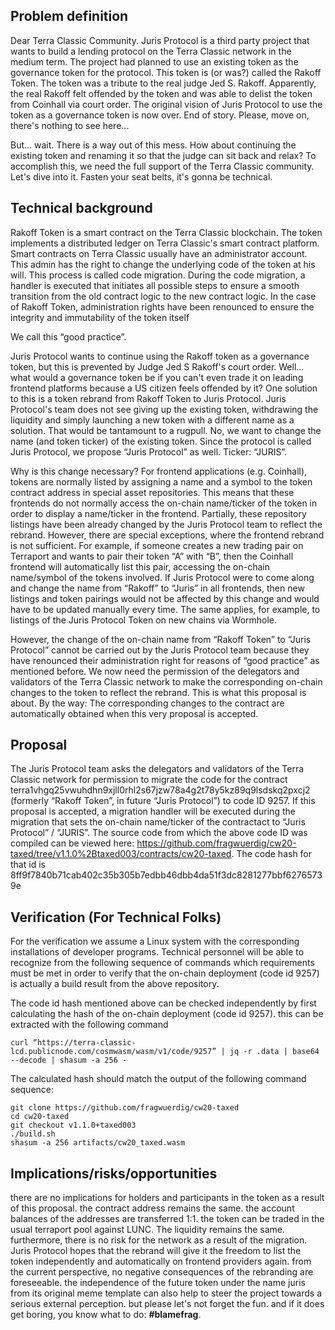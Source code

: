 ## Problem definition

Dear Terra Classic Community. Juris Protocol is a third party project that wants to build a lending protocol on the Terra Classic network in the medium term. The project had planned to use an existing token as the governance token for the protocol. This token is (or was?) called the Rakoff Token. The token was a tribute to the real judge Jed S. Rakoff. Apparently, the real Rakoff felt offended by the token and was able to delist the token from Coinhall via court order. The original vision of Juris Protocol to use the token as a governance token is now over. End of story. Please, move on, there's nothing to see here...

But... wait. There is a way out of this mess. How about continuing the existing token and renaming it so that the judge can sit back and relax? To accomplish this, we need the full support of the Terra Classic community. Let's dive into it. Fasten your seat belts, it's gonna be technical.

## Technical background

Rakoff Token is a smart contract on the Terra Classic blockchain. The token implements a distributed ledger on Terra Classic's smart contract platform. Smart contracts on Terra Classic usually have an administrator account. This admin has the right to change the underlying code of the token at his will. This process is called code migration. During the code migration, a handler is executed that initiates all possible steps to ensure a smooth transition from the old contract logic to the new contract logic. In the case of Rakoff Token, administration rights have been renounced to ensure the integrity and immutability of the token itself

We call this “good practice”.

Juris Protocol wants to continue using the Rakoff token as a governance token, but this is prevented by Judge Jed S Rakoff's court order. Well... what would a governance token be if you can't even trade it on leading frontend platforms because a US citizen feels offended by it? One solution to this is a token rebrand from Rakoff Token to Juris Protocol. Juris Protocol's team does not see giving up the existing token, withdrawing the liquidity and simply launching a new token with a different name as a solution. That would be tantamount to a rugpull. No, we want to change the name (and token ticker) of the existing token. Since the protocol is called Juris Protocol, we propose “Juris Protocol” as well. Ticker: “JURIS”.

Why is this change necessary? For frontend applications (e.g. Coinhall), tokens are normally listed by assigning a name and a symbol to the token contract address in special asset repositories. This means that these frontends do not normally access the on-chain name/ticker of the token in order to display a name/ticker in the frontend. Partially, these repository listings have been already changed by the Juris Protocol team to reflect the rebrand. However, there are special exceptions, where the frontend rebrand is not sufficient. For example, if someone creates a new trading pair on Terraport and wants to pair their token “A” with “B”, then the Coinhall frontend will automatically list this pair, accessing the on-chain name/symbol of the tokens involved. If Juris Protocol were to come along and change the name from “Rakoff” to “Juris” in all frontends, then new listings and token pairings would not be affected by this change and would have to be updated manually every time. The same applies, for example, to listings of the Juris Protocol Token on new chains via Wormhole.

However, the change of the on-chain name from “Rakoff Token” to “Juris Protocol” cannot be carried out by the Juris Protocol team because they have renounced their administration right for reasons of “good practice” as mentioned before. We now need the permission of the delegators and validators of the Terra Classic network to make the corresponding on-chain changes to the token to reflect the rebrand. This is what this proposal is about. By the way: The corresponding changes to the contract are automatically obtained when this very proposal is accepted.

## Proposal

The Juris Protocol team asks the delegators and validators of the Terra Classic network for permission to migrate the code for the contract terra1vhgq25vwuhdhn9xjll0rhl2s67jzw78a4g2t78y5kz89q9lsdskq2pxcj2 (formerly “Rakoff Token”, in future “Juris Protocol”) to code ID 9257. If this proposal is accepted, a migration handler will be executed during the migration that sets the on-chain name/ticker of the contractact to “Juris Protocol” / “JURIS”. The source code from which the above code ID was compiled can be viewed here: https://github.com/fragwuerdig/cw20-taxed/tree/v1.1.0%2Btaxed003/contracts/cw20-taxed. The code hash for that id is 8ff9f7840b71cab402c35b305b7edbb46dbb4da51f3dc8281277bbf62765739e

## Verification (For Technical Folks)

For the verification we assume a Linux system with the corresponding installations of developer programs. Technical personnel will be able to recognize from the following sequence of commands which requirements must be met in order to verify that the on-chain deployment (code id 9257) is actually a build result from the above repository.

The code id hash mentioned above can be checked independently by first calculating the hash of the on-chain deployment (code id 9257). this can be extracted with the following command

```
curl “https://terra-classic-lcd.publicnode.com/cosmwasm/wasm/v1/code/9257” | jq -r .data | base64 --decode | shasum -a 256 -
```

The calculated hash should match the output of the following command sequence:

```
git clone https://github.com/fragwuerdig/cw20-taxed
cd cw20-taxed
git checkout v1.1.0+taxed003
./build.sh
shasum -a 256 artifacts/cw20_taxed.wasm
```

## Implications/risks/opportunities

there are no implications for holders and participants in the token as a result of this proposal. the contract address remains the same. the account balances of the addresses are transferred 1:1. the token can be traded in the usual terraport pool against LUNC. The liquidity remains the same. furthermore, there is no risk for the network as a result of the migration. Juris Protocol hopes that the rebrand will give it the freedom to list the token independently and automatically on frontend providers again. from the current perspective, no negative consequences of the rebranding are foreseeable. the independence of the future token under the name juris from its original meme template can also help to steer the project towards a serious external perception. but please let's not forget the fun. and if it does get boring, you know what to do: **#blamefrag**.
